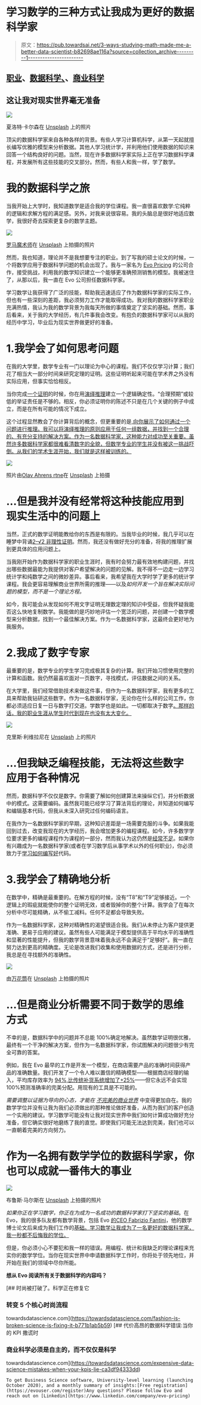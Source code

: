 # 学习数学的三种方式让我成为更好的数据科学家

> 原文：<https://pub.towardsai.net/3-ways-studying-math-made-me-a-better-data-scientist-b82698ae116a?source=collection_archive---------1----------------------->

## [职业](https://towardsai.net/p/category/careers)、[数据科学、](https://towardsai.net/p/category/data-science)、[商业科学](https://medium.com/tag/business-science)

## 这让我对现实世界毫无准备

![](img/dc6592ea780015f77e2dd199046d0bcb.png)

夏洛特·卡尔森在 [Unsplash](https://unsplash.com/s/photos/mountain-climb-woman?utm_source=unsplash&utm_medium=referral&utm_content=creditCopyText) 上的照片

顶尖的数据科学家来自各种各样的背景。有些人学习计算机科学，从第一天起就擅长编写优雅的模型来分析数据。其他人学习统计学，并利用他们使用数据的知识来回答一个结构良好的问题。当然，现在许多数据科学家实际上正在学习数据科学课程，并发展所有这些技能的交叉部分。然而，有些人和我一样，学了数学。

# 我的数据科学之旅

当我开始上大学时，我知道数学是适合我的学位课程。我一直很喜欢数学:它纯粹的逻辑和求解方程的满足感。另外，对我来说很容易。我的头脑总是很好地适应数学，我很好奇去探索更复杂的数学主题。

![](img/6e592d15121b669a308bd9f7c2885a63.png)

[罗马魔术师](https://unsplash.com/@roman_lazygeek?utm_source=medium&utm_medium=referral)在 [Unsplash](https://unsplash.com?utm_source=medium&utm_medium=referral) 上拍摄的照片

然而，我也知道，理论并不是我想要专注的职业。到了写我的硕士论文的时候，一个将数学应用于数据科学问题的机会出现了。我与一家名为 [Evo Pricing](https://evopricing.com/) 的公司合作，接受挑战，利用我的数学知识建立一个能够更准确预测销售的模型。我被迷住了，从那以后，我一直在 Evo 公司担任数据科学家。

学习数学让我获得了广泛的技能，帮助我迅速适应了作为数据科学家的实际工作，但也有一些深刻的差距，我必须努力工作才能取得成功。我对我的数据科学家职业充满热情，我认为我的数学背景为我每天所做的事情奠定了坚实的基础。然而，事后看来，关于我的大学经历，有几件事我会改变。有抱负的数据科学家可以从我的经历中学习，毕业后为现实世界做更好的准备。

# 1.我学会了如何思考问题

在我的大学里，数学专业有一门以理论为中心的课程。我们不仅仅学习计算；我们花了相当大一部分时间来研究定理的证明。这些证明听起来可能在学术界之外没有实际应用，但事实恰恰相反。

当你完成[一个证明](https://www.livescience.com/46254-proof-theorem-axiom.html)的时候，你在用[演绎推理](https://en.wikipedia.org/wiki/Deductive_reasoning)建立一个逻辑确定性。“合理预期”或较低的举证责任是不够的。相反，你必须证明你的陈述不只是在几个关键的例子中成立，而是在所有可能的情况下成立。

这个过程显然教会了你计算背后的概念，但更重要的是,[向你展示了如何通过一个问题进行推理。我可以将演绎推理的原则应用于任何一组数据，并找到一个合理的、有充分支持的解决方案。作为一名数据科学家，这种能力对成功至关重要。虽然许多数据科学家都很难看清数字的全貌，但数学专业的学生并没有被这一挑战吓倒。从我们的学术生涯开始，我们就是这样被训练的。](https://people.math.sc.edu/cooper/proofs.pdf)

![](img/e6c46085d1ee14eec5ff48c4d6ae22bf.png)

照片由[Olav Ahrens rtne](https://unsplash.com/@olav_ahrens?utm_source=medium&utm_medium=referral)在 [Unsplash](https://unsplash.com?utm_source=medium&utm_medium=referral) 上拍摄

# …但是我并没有经常将这种技能应用到现实生活中的问题上

当然，正式的数学证明能教给你的东西是有限的。当我毕业的时候，我几乎可以在睡梦中背诵[2–√2 非理性证明](https://www.math.utah.edu/~pa/math/q1.html#:~:text=Specifically%2C%20the%20Greeks%20discovered%20that,root%20of%202%20is%20irrational!)。然而，我还没有做好充分的准备，将我的推理扩展到更具体的应用问题上。

当我刚开始作为数据科学家的职业生涯时，我有时会努力最有效地构建问题，并找出哪些数据最能为我提供对客户希望解决的问题的见解。我不得不一边走一边学习统计学和纯数学之间的微妙差异。事后看来，我希望我在大学时学了更多的统计学课程。我会更容易理解商业世界所需的推理——以及*如何开发一个旨在解决实际问题的模型，而不是一个理论方程。*

如今，我可能会从发现如何不用文字证明无理数定理的知识中受益，但我怀疑我能否这么快地复制数学。我能做的是巧妙地评估一个宽泛的问题，并创建一个数学模型来分析数据，找到一个最佳解决方案。作为一名数据科学家，这最终会更好地为我服务。

# 2.我成了数字专家

最重要的是，数学专业的学生学习完成极其复杂的计算。我们开始习惯使用完整的计算和函数。我仍然最喜欢面对一页数字，寻找模式，评估数据之间的关系。

在大学里，我们经常借助技术来做这件事，但作为一名数据科学家，我有更多的工具来帮助我钻研这些数字。作为一名数据科学家，无论你在什么样的公司工作，你都必须适应日复一日与数字打交道。学数学也是如此。一切都取决于数字[。那样的话，我的职业生涯从学生时代到现在也没有太大变化。](https://www.discovermagazine.com/the-sciences/everything-in-the-universe-is-made-of-math-including-you)

![](img/b8b444aad80733236245b85c9d522d87.png)

克里斯·利维拉尼在 [Unsplash](https://unsplash.com?utm_source=medium&utm_medium=referral) 上的照片

# …但我缺乏编程技能，无法将这些数字应用于各种情况

然而，数据科学不仅仅是数字。你需要了解如何创建算法来操纵它们，并分析数据中的模式。这需要编码。虽然我可能已经学习了算法背后的理论，并知道如何编写和编辑基本代码，但我从未深入研究过任何编码语言。

在我作为一名数据科学家的早期，这种知识差距是一场需要克服的斗争。如果我能回到过去，改变我现在的大学经历，我会增加更多的编程课程。如今，许多数学学位要求更多的编程课程作为课程的一部分，然而我认为这仍然是[经常不足](https://www.bls.gov/spotlight/2017/science-technology-engineering-and-mathematics-stem-occupations-past-present-and-future/home.htm)。如果你有兴趣成为一名数据科学家(或者在学习数学后从事学术以外的任何职业)，你必须致力于[学习如何编写好](https://www.theatlantic.com/technology/archive/2015/09/you-dont-have-to-be-good-at-math-to-learn-to-code/403342/)代码。

# 3.我学会了精确地分析

在数学中，精确是最重要的。在解方程的时候，没有“T8”和“T9”足够接近。一个逻辑上的瑕疵就能使你的整个证明无效，或者毁掉你的整个计算。我学会了在每次分析中尽可能精确，从不偷工减料。任何不足都会导致失败。

作为一名数据科学家，这种对精确性的渴望很适合我。我们从未停止为客户提供更准确、更易于应用的建议。虽然有些人可能满足于模型提供高于平均水平的准确性和显著的性能提升，但我的数学背景意味着我永远不会满足于“足够好”。我一直在努力达到更高的精确度。无论是改进我们收集和使用数据的方式，还是进行分析，我总是在寻找额外的准确性。

![](img/8dfaa9520ebaa52ad6b9242d8cc3a353.png)

由[万花筒](https://unsplash.com/@kaleidico?utm_source=medium&utm_medium=referral)在 [Unsplash](https://unsplash.com?utm_source=medium&utm_medium=referral) 上拍摄的照片

# …但是商业分析需要不同于数学的思维方式

不幸的是，数据科学中的问题并不总能 100%确定地解决。虽然数学证明很优雅，最终有一个干净的解决方案，但作为一名数据科学家，你试图解决的问题很少有完全可靠的答案。

例如，我在 Evo 最早的工作是开发一个模型，在商店需要产品的准确时间获得产品的准确数量。我们开发了一个令人难以置信的精确模型——根据商店经理的输入，平均库存效率为 [94%,比传统补货系统增加了+25%](https://www.hbs.edu/faculty/pages/item.aspx?num=55823)——但它永远不会实现 100%预测准确率的完美分配。用现有的工具是不可能的。

*需要调整以证据为导向的心态，才能在* [*不完美的商业世界*](https://medium.com/datadriveninvestor/4-critical-data-science-skills-you-arent-learning-at-university-3c49797df948) 中变得更加自在。我的数学学位并没有让我为我们必须做出的那种推论做好准备，从而为我们的客户创造一个实用的建议。学习数学可能没有让我对现实世界中我们如何计算成功做好充分准备，但它确实很好地磨练了我的直觉。即使我们可能无法达到完美，我们也可以一直朝着完美的方向努力。

# 作为一名拥有数学学位的数据科学家，你也可以成就一番伟大的事业

![](img/37d568850f481c3f69a93b20ece4b7b0.png)

布鲁斯·马尔斯在 [Unsplash](https://unsplash.com?utm_source=medium&utm_medium=referral) 上拍摄的照片

*如果你正在学习数学，你正在为成为一名成功的数据科学家打下坚实的基础*。在 Evo，我的很多队友都有数学背景，包括 Evo [的](https://www.linkedin.com/in/fabrizio-fantini/)[CEO Fabrizio Fantini](https://towardsdatascience.com/@fabrizioevo)，他的数学博士论文后来成为我们工作的[基础。学习数学让我成为了一名更好的数据科学家，我一秒都不后悔我的学位。](https://blogs.nvidia.com/blog/2020/02/17/evo-ai-fashion-forward/)

但是，你必须小心不要犯和我一样的错误。用编程、统计和我缺乏的理论课程来充实你的数学学位。当你在现实世界中申请数据科学工作时，你将处于领先地位，并开始在我们的领域中尽你所能。

**想从 Evo 阅读所有关于数据科学的内容吗？**

[](https://towardsdatascience.com/fashion-is-broken-science-is-fixing-it-b771b1ab5b59) [## 时尚被打破了。科学正在修复它

### 转变 5 个核心时尚流程

towardsdatascience.com](https://towardsdatascience.com/fashion-is-broken-science-is-fixing-it-b771b1ab5b59) [](https://towardsdatascience.com/expensive-data-science-mistakes-when-your-kpis-lie-ca3df94333dd) [## 代价高昂的数据科学错误:当你的 KPI 撒谎时

### 商业科学必须是自主的，而不仅仅是科学

towardsdatascience.com](https://towardsdatascience.com/expensive-data-science-mistakes-when-your-kpis-lie-ca3df94333dd) 

```
To get Business Science software, University-level learning (launching October 2020), and a monthly summary of insights:[Free registration](https://evouser.com/register)Any questions? Please follow Evo and reach out on [Linkedin](https://www.linkedin.com/company/evo-pricing)
```